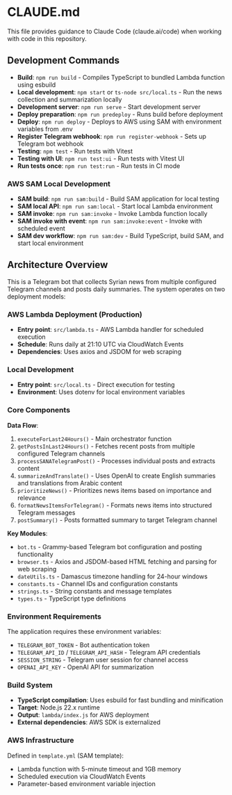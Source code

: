 # CLAUDE.md

This file provides guidance to Claude Code (claude.ai/code) when working with code in this repository.

## Development Commands

- **Build**: `npm run build` - Compiles TypeScript to bundled Lambda function using esbuild
- **Local development**: `npm start` or `ts-node src/local.ts` - Run the news collection and summarization locally
- **Development server**: `npm run serve` - Start development server
- **Deploy preparation**: `npm run predeploy` - Runs build before deployment
- **Deploy**: `npm run deploy` - Deploys to AWS using SAM with environment variables from .env
- **Register Telegram webhook**: `npm run register-webhook` - Sets up Telegram bot webhook
- **Testing**: `npm test` - Run tests with Vitest
- **Testing with UI**: `npm run test:ui` - Run tests with Vitest UI
- **Run tests once**: `npm run test:run` - Run tests in CI mode

### AWS SAM Local Development

- **SAM build**: `npm run sam:build` - Build SAM application for local testing
- **SAM local API**: `npm run sam:local` - Start local Lambda environment
- **SAM invoke**: `npm run sam:invoke` - Invoke Lambda function locally
- **SAM invoke with event**: `npm run sam:invoke:event` - Invoke with scheduled event
- **SAM dev workflow**: `npm run sam:dev` - Build TypeScript, build SAM, and start local environment

## Architecture Overview

This is a Telegram bot that collects Syrian news from multiple configured Telegram channels and posts daily summaries. The system operates on two deployment models:

### AWS Lambda Deployment (Production)
- **Entry point**: `src/lambda.ts` - AWS Lambda handler for scheduled execution
- **Schedule**: Runs daily at 21:10 UTC via CloudWatch Events
- **Dependencies**: Uses axios and JSDOM for web scraping

### Local Development
- **Entry point**: `src/local.ts` - Direct execution for testing
- **Environment**: Uses dotenv for local environment variables

### Core Components

**Data Flow**:
1. `executeForLast24Hours()` - Main orchestrator function
2. `getPostsInLast24Hours()` - Fetches recent posts from multiple configured Telegram channels
3. `processSANATelegramPost()` - Processes individual posts and extracts content
4. `summarizeAndTranslate()` - Uses OpenAI to create English summaries and translations from Arabic content
5. `prioritizeNews()` - Prioritizes news items based on importance and relevance
6. `formatNewsItemsForTelegram()` - Formats news items into structured Telegram messages
7. `postSummary()` - Posts formatted summary to target Telegram channel

**Key Modules**:
- `bot.ts` - Grammy-based Telegram bot configuration and posting functionality
- `browser.ts` - Axios and JSDOM-based HTML fetching and parsing for web scraping
- `dateUtils.ts` - Damascus timezone handling for 24-hour windows
- `constants.ts` - Channel IDs and configuration constants
- `strings.ts` - String constants and message templates
- `types.ts` - TypeScript type definitions

### Environment Requirements

The application requires these environment variables:
- `TELEGRAM_BOT_TOKEN` - Bot authentication token
- `TELEGRAM_API_ID` / `TELEGRAM_API_HASH` - Telegram API credentials
- `SESSION_STRING` - Telegram user session for channel access
- `OPENAI_API_KEY` - OpenAI API for summarization

### Build System

- **TypeScript compilation**: Uses esbuild for fast bundling and minification
- **Target**: Node.js 22.x runtime
- **Output**: `lambda/index.js` for AWS deployment
- **External dependencies**: AWS SDK is externalized

### AWS Infrastructure

Defined in `template.yml` (SAM template):
- Lambda function with 5-minute timeout and 1GB memory
- Scheduled execution via CloudWatch Events
- Parameter-based environment variable injection